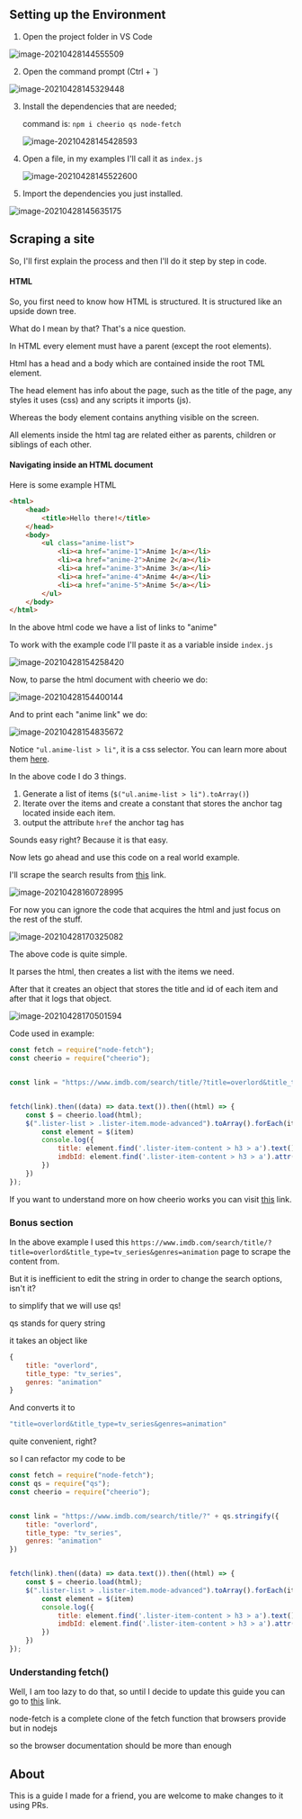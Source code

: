 ## Setting up the Environment

1. Open the project folder in VS Code

![image-20210428144555509](https://i.loli.net/2021/04/28/eJs5pk4wrImtFOb.png)

2. Open the command prompt (Ctrl + `)

![image-20210428145329448](https://i.loli.net/2021/04/28/ujC2bEF6WqgrTSN.png)

3. Install the dependencies that are needed;

   command is: ``npm i cheerio qs node-fetch``

   ![image-20210428145428593](https://i.loli.net/2021/04/28/K5DjPnzsFAQkMV9.png)

4. Open a file, in my examples I'll call it as ``index.js``

   ![image-20210428145522600](https://i.loli.net/2021/04/28/wVAa4LEdcNnJf5p.png)

5. Import the dependencies you just installed.

![image-20210428145635175](https://i.loli.net/2021/04/28/u8AxpGUHgS35fVB.png)



## Scraping a site

So, I'll first explain the process and then I'll do it step by step in code.



#### HTML

So, you first need to know how HTML is structured. It is structured like an upside down tree.

What do I mean by that? That's a nice question.



In HTML every element must have a parent (except the root elements).

Html has a head and a body which are contained inside the root TML element.

The head element has info about the page, such as the title of the page, any styles it uses (css) and any scripts it imports (js).



Whereas the body element contains anything visible on the screen.



All elements inside the html tag are related either as parents, children or siblings of each other.



#### Navigating inside an HTML document

Here is some example HTML

```html
<html>
    <head>
        <title>Hello there!</title>
    </head>
    <body>
        <ul class="anime-list">
            <li><a href="anime-1">Anime 1</a></li>
            <li><a href="anime-2">Anime 2</a></li>
            <li><a href="anime-3">Anime 3</a></li>
            <li><a href="anime-4">Anime 4</a></li>
            <li><a href="anime-5">Anime 5</a></li>
        </ul>
    </body>
</html>
```

In the above html code we have a list of links to "anime"

To work with the example code I'll paste it as a variable inside ``index.js``

![image-20210428154258420](https://i.loli.net/2021/04/28/4PJwxn1FBAVcQmZ.png)

Now, to parse the html document with cheerio we do:

![image-20210428154400144](https://i.loli.net/2021/04/28/Y1ShD8ILnBw3Q4i.png)

And to print each "anime link" we do:

![image-20210428154835672](https://i.loli.net/2021/04/28/BU9YMJWu7lC5z84.png)

Notice ``"ul.anime-list > li"``, it is a css selector. You can learn more about them [here](https://developer.mozilla.org/en-US/docs/Learn/CSS/Building_blocks/Selectors).

In the above code I do 3 things.

1. Generate a list of items (``$("ul.anime-list > li").toArray()``)
2. Iterate over the items and create a constant that stores the anchor tag located inside each item.
3. output the attribute ``href`` the anchor tag has



Sounds easy right? Because it is that easy.

Now lets go ahead and use this code on a real world example.



I'll scrape the search results from [this](https://www.imdb.com/search/title/?title=overlord&title_type=tv_series&genres=animation) link.

![image-20210428160728995](https://i.loli.net/2021/04/28/DrijpOSbNvX64U1.png)

For now you can ignore the code that acquires the html and just focus on the rest of the stuff.

![image-20210428170325082](https://i.loli.net/2021/04/28/HxOZhBmpKDkNwRv.png)

The above code is quite simple.

It parses the html, then creates a list with the items we need.

After that it creates an object that stores the title and id of each item and after that it logs that object.

![image-20210428170501594](https://i.loli.net/2021/04/28/HeMO6xujbqsgtRZ.png)

Code used in example:

```js
const fetch = require("node-fetch");
const cheerio = require("cheerio");


const link = "https://www.imdb.com/search/title/?title=overlord&title_type=tv_series&genres=animation"


fetch(link).then((data) => data.text()).then((html) => {
    const $ = cheerio.load(html);
    $(".lister-list > .lister-item.mode-advanced").toArray().forEach(item => {
        const element = $(item)
        console.log({
            title: element.find('.lister-item-content > h3 > a').text(),
            imdbId: element.find('.lister-item-content > h3 > a').attr('href').match(/\/title\/(tt\d+)\//)[1]
        })
    })
});

```

If you want to understand more on how cheerio works you can visit [this](https://cheerio.js.org/) link.



### Bonus section

In the above example I used this ``https://www.imdb.com/search/title/?title=overlord&title_type=tv_series&genres=animation`` page to scrape the content from.

But it is inefficient to edit the string in order to change the search options, isn't it?



to simplify that we will use qs!

qs stands for query string



it takes an object like

```js
{
    title: "overlord",
    title_type: "tv_series",
    genres: "animation"
}
```

And converts it to

```js
"title=overlord&title_type=tv_series&genres=animation"
```

quite convenient, right?



so I can refactor my code to be

```js
const fetch = require("node-fetch");
const qs = require("qs");
const cheerio = require("cheerio");


const link = "https://www.imdb.com/search/title/?" + qs.stringify({
    title: "overlord",
    title_type: "tv_series",
    genres: "animation"
})


fetch(link).then((data) => data.text()).then((html) => {
    const $ = cheerio.load(html);
    $(".lister-list > .lister-item.mode-advanced").toArray().forEach(item => {
        const element = $(item)
        console.log({
            title: element.find('.lister-item-content > h3 > a').text(),
            imdbId: element.find('.lister-item-content > h3 > a').attr('href').match(/\/title\/(tt\d+)\//)[1]
        })
    })
});

```





### Understanding fetch()

Well, I am too lazy to do that, so until I decide to update this guide you can go to [this](https://developer.mozilla.org/en-US/docs/Web/API/Fetch_API/Using_Fetch) link.





node-fetch is a complete clone of the fetch function that browsers provide but in nodejs

so the browser documentation should be more than enough



## About
This is a guide I made for a friend, you are welcome to make changes to it using PRs.
